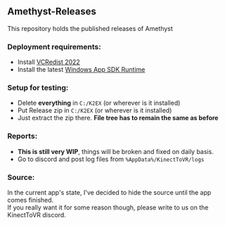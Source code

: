 ## Amethyst-Releases
This repository holds the published releases of Amethyst

### Deployment requirements:
- Install [VCRedist 2022](https://aka.ms/vs/17/release/vc_redist.x64.exe)
- Install the latest [Windows App SDK Runtime](https://docs.microsoft.com/en-us/windows/apps/windows-app-sdk/downloads)

### Setup for testing:
- Delete **everything** in `C:/K2EX` (or wherever is it installed)
- Put Release zip in `C:/K2EX` (or wherever is it installed)
- Just extract the zip there. __File tree has to remain the same as before__

### Reports: 
- __This is still very WIP__, things will be broken and fixed on daily basis.
- Go to discord and post log files from ```%AppData%/KinectToVR/logs```

### Source:
In the current app's state, I've decided to hide the source until the app comes finished.<br>
If you really want it for some reason though, please write to us on the KinectToVR discord.

